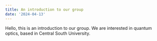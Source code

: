 ```yaml
---
title: An introduction to our group
date: '2024-04-13'
---
```


Hello, this is an introduction to our group. 
We are interested in quantum optics, based in Central South University. 